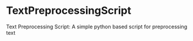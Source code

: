 # TextPreprocessingScript
Text Preprocessing Script: A simple python based script for preprocessing text
